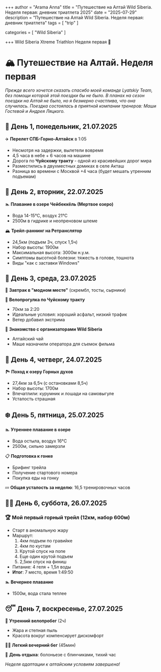 

+++
author = "Arama Anna"
title = "Путешествие на Алтай Wild Siberia. Неделя первая: дневник триатлета 2025"
date = "2025-07-29"
description = "Путешествие на Алтай Wild Siberia. Неделя первая: дневник триатлета"
tags = [
    "trip"
]

categories = [
    "Wild Siberia"
]

+++
Wild Siberia Xtreme Triathlon
Неделя первая
🥇
<!--more-->
# 🏔️ Путешествие на Алтай. Неделя первая

*Прежде всего хочется сказать спасибо моей команде Lyatskiy Team, без помощи которой этой поездки бы не было. В планах на сезон поездки на Алтай не было, но я безмерно счастлива, что она случилась. Поездка состоялась в приятной компании тренеров: Маши Гостевой и Андрея Ляцкого.*

## 📅 День 1, понедельник, 21.07.2025
✈️ **Перелет СПБ-Горно-Алтайск** в 1:05  
- Несмотря на задержки, вылетели вовремя  
- 4,5 часа в небе + 6 часов на машине  
- Дорога по **Чуйскому тракту** - одной из красивейших дорог мира  
- Разместились в двухместных домиках в селе Акташ  
- Разница во времени с Москвой +4 часа (будет мешать утренним подъемам)  

## 🌄 День 2, вторник, 22.07.2025
🏊 **Плавание в озере Чейбеккёль (Мертвое озеро)**  
- Вода 14-15°C, воздух 21°C  
- 2500м в гидрике и неопреновом шлеме  

🏔️ **Трейл-раннинг на Ретранслятор**  
- 24,5км (подъем 3ч, спуск 1,5ч)  
- Набор высоты: 1900м  
- Максимальная высота: 3000м н.у.м.  
- Симптомы высотной болезни: тяжесть в голове, тошнота  
- Виды "как с заставки Windows"  

## 🚴 День 3, среда, 23.07.2025
🥞 **Завтрак в "модном месте"** (скрембл, тосты, сырники)  

🚴 **Велопрогулка по Чуйскому тракту**  
- 70км за 2:20  
- Идеальные условия: хороший асфальт, низкий трафик  
- Ветер добавил экстрима  

🍲 **Знакомство с организаторами Wild Siberia**  
- Алтайский чай  
- Маше назначили оператора для съемок фильма  

## 🥾 День 4, четверг, 24.07.2025
🏞️ **Поход к озеру Горных духов**  
- 27,4км за 6,5ч (с остановками 8,5ч)  
- Набор высоты: 1700м  
- Впечатлили: курумник и лошади на самовыгуле  
- Усталость страшная  

## ❄️ День 5, пятница, 25.07.2025
🏊 **Утреннее плавание в озере**  
- Вода остыла, воздух 16°C  
- 2500м, сильно замерзли  

📋 **Подготовка к гонке**  
- Брифинг трейла  
- Получение стартового номера  
- Покупка еды на гонку  

💤 **Общая усталость за неделю**: 16,5 тренировочных часов  

## 🏃‍♀️ День 6, суббота, 26.07.2025
### 🏆 Мой первый горный трейл (12км, набор 600м)
- Старт в аномальную жару  
- Маршрут:  
  1. 4км подъем по гравийке  
  2. 4км по кустам  
  3. Крутой спуск на попе  
  4. Еще один крутой подъем  
  5. 2,5км спуск на финиш  
- Питание: 4 геля + 1,5л воды  
- **Итог**: 7 место, время 1:49:50  

🏊 **Вечернее плавание**  
- 1500м, вода стала теплее  

## 😴 День 7, воскресенье, 27.07.2025
🚴 **Утренний велопробег** (2ч)  
- Жара и степная пыль  
- Красота вокруг компенсирует дискомфорт  

🏃‍♀️ **Легкий вечерний бег** (45мин)  

🍝 **День отдыха**: болоньезе с блинчиками, тихий час  

*Неделя адаптации к алтайским условиям завершена!*  